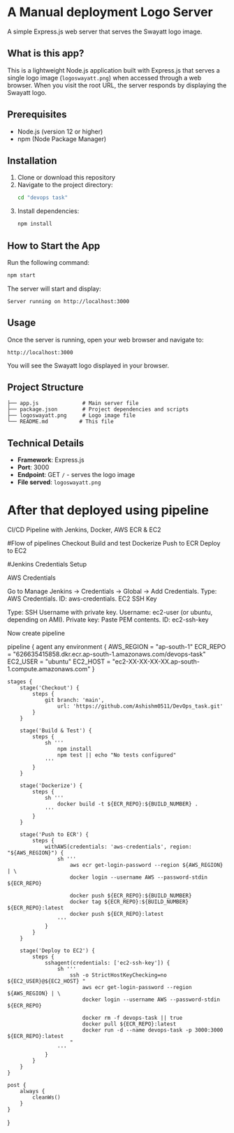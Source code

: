 # A Manual deployment Logo Server

A simple Express.js web server that serves the Swayatt logo image.

## What is this app?

This is a lightweight Node.js application built with Express.js that serves a single logo image (`logoswayatt.png`) when accessed through a web browser. When you visit the root URL, the server responds by displaying the Swayatt logo.

## Prerequisites

- Node.js (version 12 or higher)
- npm (Node Package Manager)

## Installation

1. Clone or download this repository
2. Navigate to the project directory:
   ```bash
   cd "devops task"
   ```
3. Install dependencies:
   ```bash
   npm install
   ```

## How to Start the App

Run the following command:
```bash
npm start
```

The server will start and display:
```
Server running on http://localhost:3000
```

## Usage

Once the server is running, open your web browser and navigate to:
```
http://localhost:3000
```

You will see the Swayatt logo displayed in your browser.

## Project Structure

```
├── app.js              # Main server file
├── package.json        # Project dependencies and scripts
├── logoswayatt.png     # Logo image file
└── README.md          # This file
```

## Technical Details

- **Framework**: Express.js
- **Port**: 3000
- **Endpoint**: GET `/` - serves the logo image
- **File served**: `logoswayatt.png`


# After that deployed using pipeline 

CI/CD Pipeline with Jenkins, Docker, AWS ECR & EC2

#Flow of pipelines
Checkout
Build and test
Dockerize
Push to ECR
Deploy to EC2


#Jenkins Credentials Setup

AWS Credentials

Go to Manage Jenkins → Credentials → Global → Add Credentials.
Type: AWS Credentials.
ID: aws-credentials.
EC2 SSH Key

Type: SSH Username with private key.
Username: ec2-user (or ubuntu, depending on AMI).
Private key: Paste PEM contents.
ID: ec2-ssh-key

Now create pipeline

pipeline {
    agent any
    environment {
        AWS_REGION = "ap-south-1"
        ECR_REPO = "626635415858.dkr.ecr.ap-south-1.amazonaws.com/devops-task"
        EC2_USER = "ubuntu"
        EC2_HOST = "ec2-XX-XX-XX-XX.ap-south-1.compute.amazonaws.com"
    }

    stages {
        stage('Checkout') {
            steps {
                git branch: 'main',
                    url: 'https://github.com/Ashishm0511/DevOps_task.git'
            }
        }

        stage('Build & Test') {
            steps {
                sh '''
                    npm install
                    npm test || echo "No tests configured"
                '''
            }
        }

        stage('Dockerize') {
            steps {
                sh '''
                    docker build -t ${ECR_REPO}:${BUILD_NUMBER} .
                '''
            }
        }

        stage('Push to ECR') {
            steps {
                withAWS(credentials: 'aws-credentials', region: "${AWS_REGION}") {
                    sh '''
                        aws ecr get-login-password --region ${AWS_REGION} | \
                        docker login --username AWS --password-stdin ${ECR_REPO}

                        docker push ${ECR_REPO}:${BUILD_NUMBER}
                        docker tag ${ECR_REPO}:${BUILD_NUMBER} ${ECR_REPO}:latest
                        docker push ${ECR_REPO}:latest
                    '''
                }
            }
        }

        stage('Deploy to EC2') {
            steps {
                sshagent(credentials: ['ec2-ssh-key']) {
                    sh '''
                        ssh -o StrictHostKeyChecking=no ${EC2_USER}@${EC2_HOST} "
                            aws ecr get-login-password --region ${AWS_REGION} | \
                            docker login --username AWS --password-stdin ${ECR_REPO}

                            docker rm -f devops-task || true
                            docker pull ${ECR_REPO}:latest
                            docker run -d --name devops-task -p 3000:3000 ${ECR_REPO}:latest
                        "
                    '''
                }
            }
        }
    }

    post {
        always {
            cleanWs()
        }
    }
}
